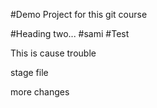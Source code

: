 #Demo Project for this git course

#Heading two...
#sami
#Test 

This is cause trouble

stage file

more changes
